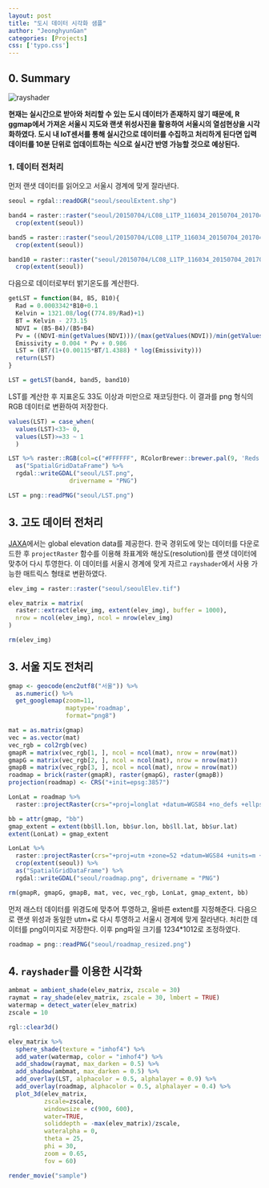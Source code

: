 ```yaml
---
layout: post
title: "도시 데이터 시각화 샘플"
author: "JeonghyunGan"
categories: [Projects]
css: ['typo.css']
---
```


## 0. Summary

![rayshader](/assets/article_images/rayshader.gif)

**현재는 실시간으로 받아와 처리할 수 있는 도시 데이터가 존재하지 않기 때문에, R ggmap에서 가져온 서울시 지도와 랜샛 위성사진을 활용하여 서울시의 열섬현상을 시각화하였다. 도시 내 IoT센서를 통해 실시간으로 데이터를 수집하고 처리하게 된다면 입력 데이터를 10분 단위로 업데이트하는 식으로 실시간 반영 가능할 것으로 예상된다.**

### 1. 데이터 전처리

먼저 랜샛 데이터를 읽어오고 서울시 경계에 맞게 잘라낸다.

```r
seoul = rgdal::readOGR("seoul/seoulExtent.shp")

band4 = raster::raster("seoul/20150704/LC08_L1TP_116034_20150704_20170407_01_T1_B4.TIF") %>%
  crop(extent(seoul))

band5 = raster::raster("seoul/20150704/LC08_L1TP_116034_20150704_20170407_01_T1_B5.TIF") %>%
  crop(extent(seoul))

band10 = raster::raster("seoul/20150704/LC08_L1TP_116034_20150704_20170407_01_T1_B10.TIF") %>%
  crop(extent(seoul))
```

다음으로 데이터로부터 밝기온도를 계산한다.

```r
getLST = function(B4, B5, B10){
  Rad = 0.0003342*B10+0.1
  Kelvin = 1321.08/log((774.89/Rad)+1)
  BT = Kelvin - 273.15
  NDVI = (B5-B4)/(B5+B4)
  Pv = ((NDVI-min(getValues(NDVI)))/(max(getValues(NDVI))/min(getValues(NDVI))))^2
  Emissivity = 0.004 * Pv + 0.986
  LST = (BT/(1+(0.00115*BT/1.4388) * log(Emissivity)))
  return(LST)
}

LST = getLST(band4, band5, band10)
```

LST를 계산한 후 지표온도 33도 이상과 미만으로 재코딩한다. 이 결과를 png 형식의 RGB 데이터로 변환하여 저장한다.

```r
values(LST) = case_when(
  values(LST)<33~ 0,
  values(LST)>=33 ~ 1
  )

LST %>% raster::RGB(col=c("#FFFFFF", RColorBrewer::brewer.pal(9, 'Reds')[6])) %>%
  as("SpatialGridDataFrame") %>%
  rgdal::writeGDAL("seoul/LST.png",
                 drivername = "PNG")

LST = png::readPNG("seoul/LST.png")
```

## 3. 고도 데이터 전처리

[JAXA](https://www.eorc.jaxa.jp/ALOS/en/aw3d30/)에서는 global elevation data를 제공한다. 한국 경위도에 맞는 데이터를 다운로드한 후  ``projectRaster`` 함수를 이용해 좌표계와 해상도(resolution)를 랜샛 데이터에 맞추어 다시 투영한다. 이 데이터를 서울시 경계에 맞게 자르고 ``rayshader``에서 사용 가능한 매트릭스 형태로 변환하였다.

```r
elev_img = raster::raster("seoul/seoulElev.tif")

elev_matrix = matrix(
  raster::extract(elev_img, extent(elev_img), buffer = 1000),
  nrow = ncol(elev_img), ncol = nrow(elev_img)
)

rm(elev_img)
```

## 3. 서울 지도 전처리

```r
gmap <- geocode(enc2utf8("서울")) %>%
  as.numeric() %>%
  get_googlemap(zoom=11,
                maptype='roadmap',
                format="png8")

mat = as.matrix(gmap)
vec = as.vector(mat)
vec_rgb = col2rgb(vec)
gmapR = matrix(vec_rgb[1, ], ncol = ncol(mat), nrow = nrow(mat))
gmapG = matrix(vec_rgb[2, ], ncol = ncol(mat), nrow = nrow(mat))
gmapB = matrix(vec_rgb[3, ], ncol = ncol(mat), nrow = nrow(mat))
roadmap = brick(raster(gmapR), raster(gmapG), raster(gmapB))
projection(roadmap) <- CRS("+init=epsg:3857")

LonLat = roadmap %>%
  raster::projectRaster(crs="+proj=longlat +datum=WGS84 +no_defs +ellps=WGS84 +towgs84=0,0,0")

bb = attr(gmap, "bb")
gmap_extent = extent(bb$ll.lon, bb$ur.lon, bb$ll.lat, bb$ur.lat)
extent(LonLat) = gmap_extent

LonLat %>%
  raster::projectRaster(crs="+proj=utm +zone=52 +datum=WGS84 +units=m +no_defs +ellps=WGS84 +towgs84=0,0,0") %>%
  crop(extent(seoul)) %>%
  as("SpatialGridDataFrame") %>%
  rgdal::writeGDAL("seoul/roadmap.png", drivername = "PNG")

rm(gmapR, gmapG, gmapB, mat, vec, vec_rgb, LonLat, gmap_extent, bb)
```

먼저 래스터 데이터를 위경도에 맞추어 투영하고, 올바른 extent를 지정해준다. 다음으로 랜샛 위성과 동일한 utm+로 다시 투영하고 서울시 경계에 맞게 잘라낸다. 처리한 데이터를 png이미지로 저장한다. 이후 png파일 크기를 1234*1012로 조정하였다.

```r
roadmap = png::readPNG("seoul/roadmap_resized.png")
```

## 4. ``rayshader``를 이용한 시각화

```r
ambmat = ambient_shade(elev_matrix, zscale = 30)
raymat = ray_shade(elev_matrix, zscale = 30, lmbert = TRUE)
watermap = detect_water(elev_matrix)
zscale = 10

rgl::clear3d()

elev_matrix %>%
  sphere_shade(texture = "imhof4") %>%
  add_water(watermap, color = "imhof4") %>%
  add_shadow(raymat, max_darken = 0.5) %>%
  add_shadow(ambmat, max_darken = 0.5) %>%
  add_overlay(LST, alphacolor = 0.5, alphalayer = 0.9) %>%
  add_overlay(roadmap, alphacolor = 0.5, alphalayer = 0.4) %>%
  plot_3d(elev_matrix,
          zscale=zscale,
          windowsize = c(900, 600),
          water=TRUE,
          soliddepth = -max(elev_matrix)/zscale,
          wateralpha = 0,
          theta = 25,
          phi = 30,
          zoom = 0.65,
          fov = 60)

render_movie("sample")
```

